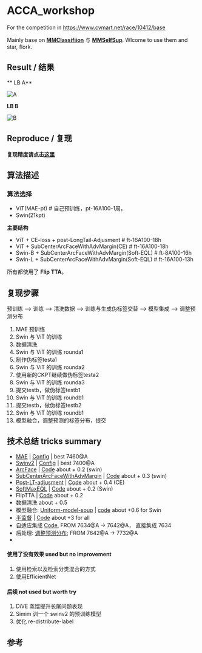 # ACCA_workshop
For the competition in https://www.cvmart.net/race/10412/base


Mainly base on [**MMClassifiion**](https://github.com/open-mmlab/mmclassification) 与 [**MMSelfSup**](https://github.com/open-mmlab/mmselfsup). Wlcome to use them and star, flork.

## Result / 结果

** LB A**

![A](https://user-images.githubusercontent.com/18586273/201299318-41d392b3-a810-4f26-bd29-6dabba92fe83.png)

**LB B**

![B](https://user-images.githubusercontent.com/18586273/201299402-d4449a50-a48a-46e6-b673-049524d81bdb.png)


## Reproduce / 复现

**复现精度请点击[这里](./Reproduce.md)**

## 算法描述

### 算法选择

- ViT(MAE-pt)   # 自己预训练，pt-16A100-1周，
- Swin(21kpt)    

**主要结构**
- ViT + CE-loss + post-LongTail-Adjusment                # ft-16A100-18h   
- ViT + SubCenterArcFaceWithAdvMargin(CE)                # ft-16A100-18h
- Swin-B + SubCenterArcFaceWithAdvMargin(Soft-EQL)       # ft-8A100-16h
- Swin-L + SubCenterArcFaceWithAdvMargin(Soft-EQL)       # ft-16A100-13h

所有都使用了 **Flip TTA**。

## 复现步骤

预训练 --> 训练 --> 清洗数据 --> 训练与生成伪标签交替 --> 模型集成 --> 调整预测分布

1. MAE 预训练
2. Swin 与 ViT 的训练
3. 数据清洗         
4. Swin 与 ViT 的训练 rounda1
5. 制作伪标签testa1
6. Swin 与 ViT 的训练 rounda2
7. 使用新的CKPT继续做伪标签testa2
8. Swin 与 ViT 的训练 rounda3
9. 提交testb，做伪标签testb1
10. Swin 与 ViT 的训练 roundb1
11. 提交testb，做伪标签testb2
12. Swin 与 ViT 的训练 roundb1
13. 模型融合，调整预测的标签分布，提交


## 技术总结 tricks summary

- [MAE](https://github.com/open-mmlab/mmselfsup/tree/dev-1.x/configs/selfsup/mae) |  [Config](./configs/vit/)    | best 7460@A
- [Swinv2](https://github.com/open-mmlab/mmclassification/tree/dev-1.x/configs/swin_transformer_v2) | [Config](./configs/swin/)  | best 7400@A
- [ArcFace](https://arxiv.org/abs/1801.07698)   |   [Code](./src/models/arcface_head.py)   about + 0.2 (swin)
- [SubCenterArcFaceWithAdvMargin](https://paperswithcode.com/paper/sub-center-arcface-boosting-face-recognition)   |   [Code](./src/models/arcface_head.py) about + 0.3 (swin)
- [Post-LT-adjusment](https://paperswithcode.com/paper/long-tail-learning-via-logit-adjustment)   |   [Code](./src/models/linear_head_lt.py)  about + 0.4 (CE)
- [SoftMaxEQL](https://paperswithcode.com/paper/the-equalization-losses-gradient-driven)   |   [Code](./src/models/eql.py)   about + 0.2 (Swin)
- FlipTTA  |   [Code](./src/models/tta_classifier.py)    about + 0.2
- 数据清洗                                                about + 0.5
- 模型融合: [Uniform-model-soup](https://arxiv.org/abs/2203.05482) | [code](./tools/model_soup.py)             about +0.6 for Swin
- [半监督](https://lilianweng.github.io/posts/2021-12-05-semi-supervised/)  | [Code](./tools/creat_pseudo.py)  about +3 for all
- 自适应集成 [Code](./tools/emsemble.py),                  FROM 7634@A -> 7642@A， 直接集成 7634
- 后处理: [调整预测分布](./tools/re-distribute-label.py);    FROM 7642@A -> 7732@A 
- 

#### 使用了没有效果 used but no improvement

1. 使用检索以及检索分类混合的方式
2. 使用EfficientNet

#### 后续 not used but worth try

1. DiVE 蒸馏提升长尾问题表现
2. Simim 训一个 swinv2 的预训练模型
3. 优化 re-distribute-label

## 参考



